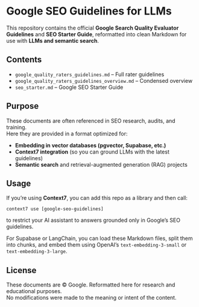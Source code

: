 # Google SEO Guidelines for LLMs

This repository contains the official **Google Search Quality Evaluator Guidelines** and **SEO Starter Guide**, reformatted into clean Markdown for use with **LLMs and semantic search**.

## Contents
- `google_quality_raters_guidelines.md` – Full rater guidelines  
- `google_quality_raters_guidelines_overview.md` – Condensed overview  
- `seo_starter.md` – Google SEO Starter Guide  

## Purpose
These documents are often referenced in SEO research, audits, and training.  
Here they are provided in a format optimized for:
- **Embedding in vector databases (pgvector, Supabase, etc.)**
- **Context7 integration** (so you can ground LLMs with the latest guidelines)
- **Semantic search** and retrieval-augmented generation (RAG) projects

## Usage
If you’re using **Context7**, you can add this repo as a library and then call:

```context7 use [google-seo-guidelines]```


to restrict your AI assistant to answers grounded only in Google’s SEO guidelines.

For Supabase or LangChain, you can load these Markdown files, split them into chunks, and embed them using OpenAI’s `text-embedding-3-small` or `text-embedding-3-large`.

## License
These documents are © Google. Reformatted here for research and educational purposes.  
No modifications were made to the meaning or intent of the content.
